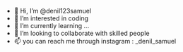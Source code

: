 - 👋 Hi, I’m @denil123samuel
- 👀 I’m interested in coding
- 🌱 I’m currently learning ...
- 💞️ I’m looking to collaborate with skilled people
- 📫 you can reach me through instagram : _denil_samuel
<!---
denil123samuel/denil123samuel is a ✨ special ✨ repository because its `README.md` (this file) appears on your GitHub profile.
You can click the Preview link to take a look at you
